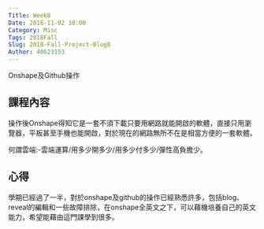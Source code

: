 ```yaml
---
Title: Week8
Date: 2018-11-02 10:00
Category: Misc
Tags: 2018Fall
Slug: 2018-Fall-Project-Blog8
Author: 40623153
---
```


Onshape及Github操作

<!-- PELICAN_END_SUMMARY -->

課程內容
----

操作後Onshape得知它是一套不須下載只要用網路就能開啟的軟體，直接只用瀏覽器，平板甚至手機也能開啟，對於現在的網路無所不在是相當方便的一套軟體。

何謂雲端:-雲端運算/用多少開多少/用多少付多少/彈性高負擔少。

[cp github 倉儲]: https://github.com/mdecourse/cp2018
[cp 課程網站]: https://mdecourse.github.io/cp2018/

心得
----

學期已經過了一半，對於onshape及github的操作已經熟悉許多，包括blog、reveal的編輯和一些故障排除，在onshape全英文之下，可以藉機培養自己的英文能力，希望能藉由這門課學到很多。

